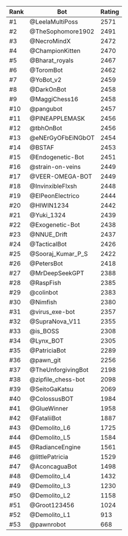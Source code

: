 Rank|Bot|Rating
---|---|---
#1|@LeelaMultiPoss|2571
#2|@TheSophomore1902|2491
#3|@NecroMindX|2472
#4|@ChampionKitten|2470
#5|@Bharat_royals|2467
#6|@ToromBot|2462
#7|@YoBot_v2|2459
#8|@DarkOnBot|2458
#9|@MaggiChess16|2458
#10|@pangubot|2457
#11|@PINEAPPLEMASK|2456
#12|@tbhOnBot|2456
#13|@eNErGyOFbEiNGbOT|2454
#14|@BSTAF|2453
#15|@Endogenetic-Bot|2451
#16|@strain-on-veins|2449
#17|@VEER-OMEGA-BOT|2449
#18|@InvinxibleFlxsh|2448
#19|@ElPeonElectrico|2444
#20|@HIWIN1234|2442
#21|@Yuki_1324|2439
#22|@Exogenetic-Bot|2438
#23|@NNUE_Drift|2437
#24|@TacticalBot|2426
#25|@Sooraj_Kumar_P_S|2422
#26|@PetersBot|2418
#27|@MrDeepSeekGPT|2388
#28|@RaspFish|2385
#29|@colinbot|2383
#30|@Nimfish|2380
#31|@virus_exe-bot|2357
#32|@SupraNova_V11|2355
#33|@is_BOSS|2308
#34|@Lynx_BOT|2305
#35|@PatriciaBot|2289
#36|@pawn_git|2256
#37|@TheUnforgivingBot|2198
#38|@zipfile_chess-bot|2098
#39|@SeitoGaKatsu|2069
#40|@ColossusBOT|1984
#41|@GlueWinner|1958
#42|@FataliiBot|1887
#43|@Demolito_L6|1725
#44|@Demolito_L5|1584
#45|@RadianceEngine|1561
#46|@littlePatricia|1529
#47|@AconcaguaBot|1498
#48|@Demolito_L4|1432
#49|@Demolito_L3|1230
#50|@Demolito_L2|1158
#51|@Groot123456|1024
#52|@Demolito_L1|913
#53|@pawnrobot|668
